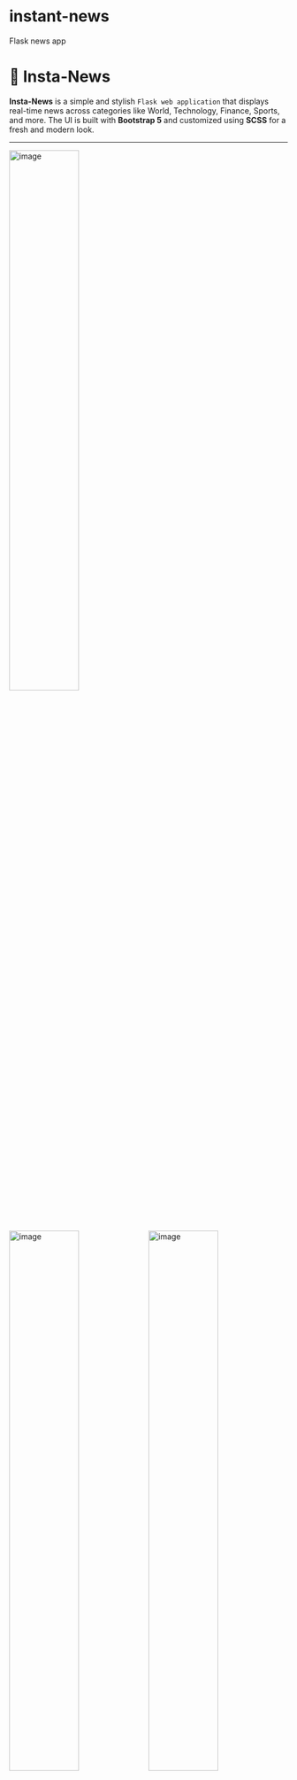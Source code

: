 # instant-news
Flask news app


# 📰 Insta-News

**Insta-News** is a simple and stylish `Flask web application` that displays real-time news across categories like World, Technology, Finance, Sports, and more. The UI is built with **Bootstrap 5** and customized using **SCSS** for a fresh and modern look.

---
<img width="50%" height="50%" alt="image" src="https://github.com/user-attachments/assets/43f4b664-5292-44f0-acd4-73cc3a97a759" />
<img width="50%" alt="image" src="https://github.com/user-attachments/assets/cf302412-f4a4-4773-a481-5ae25d8f9ffd" /><img width="50%" alt="image" src="https://github.com/user-attachments/assets/c7ac5bbc-37f3-43a2-9fe3-374b45faf23d" />


## 🌟 Features

- 🔍 **Keyword Search**: Search for any news topic via the input field.
- 🗂️ **Category Filters**: One-click filtering (World, US, Business, Tech, Sports, etc.).
- 📷 **Image + Summary**: Shows image, title, and description of articles.
- 🎨 **Responsive & Styled**: Bootstrap 5 layout + custom SCSS themes.
- 🧠 **Templating with Jinja2**: Modular template structure with `base.html` inheritance.

---


## Install Requirements
- pip install -r requirements.txt

## 🙌 Contributing
> Feel free to fork this repo, suggest features, or open a pull request. Let's make this news app even better!

## 📄 License
- This project is open-source and available under the MIT License.
